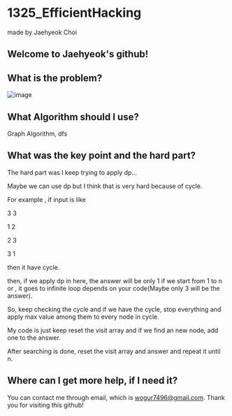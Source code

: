 # 1325_EfficientHacking

made by Jaehyeok Choi

## Welcome to Jaehyeok's github!

## What is the problem?

![image](https://github.com/Choi-JaeHyeok-21500749/1325_EfficientHacking/blob/main/1325_pro.PNG)

## What Algorithm should I use?

Graph Algorithm, dfs

## What was the key point and the hard part?

The hard part was I keep trying to apply dp...

Maybe we can use dp but I think that is very hard because of cycle.

For example , if input is like

3 3 

1 2

2 3

3 1

then it have cycle.

then, if we apply dp in here, the answer will be only 1 if we start from 1 to n or , it goes to infinite loop depends on your code(Maybe only 3 will be the answer).

So, keep checking the cycle and if we have the cycle, stop everything and apply max value among them to every node in cycle.

My code is just keep reset the visit array and if we find an new node, add one to the answer.

After searching is done, reset the visit array and answer and repeat it until n.

## Where can I get more help, if I need it?

You can contact me through email, which is wogur7496@gmail.com.
Thank you for visiting this github!
